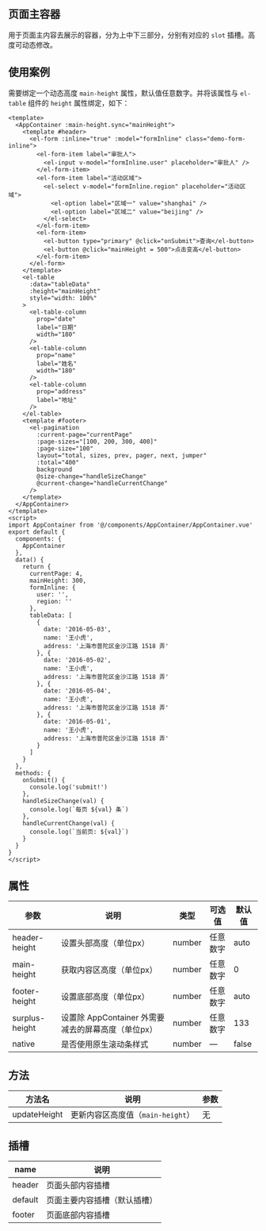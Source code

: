 ## 页面主容器

用于页面主内容去展示的容器，分为上中下三部分，分别有对应的 `slot` 插槽。高度可动态修改。

## 使用案例

需要绑定一个动态高度 `main-height` 属性，默认值任意数字。并将该属性与 `el-table` 组件的 `height` 属性绑定，如下：

```vue
<template>
  <AppContainer :main-height.sync="mainHeight">
    <template #header>
      <el-form :inline="true" :model="formInline" class="demo-form-inline">
        <el-form-item label="审批人">
          <el-input v-model="formInline.user" placeholder="审批人" />
        </el-form-item>
        <el-form-item label="活动区域">
          <el-select v-model="formInline.region" placeholder="活动区域">
            <el-option label="区域一" value="shanghai" />
            <el-option label="区域二" value="beijing" />
          </el-select>
        </el-form-item>
        <el-form-item>
          <el-button type="primary" @click="onSubmit">查询</el-button>
          <el-button @click="mainHeight = 500">点击变高</el-button>
        </el-form-item>
      </el-form>
    </template>
    <el-table
      :data="tableData"
      :height="mainHeight"
      style="width: 100%"
    >
      <el-table-column
        prop="date"
        label="日期"
        width="180"
      />
      <el-table-column
        prop="name"
        label="姓名"
        width="180"
      />
      <el-table-column
        prop="address"
        label="地址"
      />
    </el-table>
    <template #footer>
      <el-pagination
        :current-page="currentPage"
        :page-sizes="[100, 200, 300, 400]"
        :page-size="100"
        layout="total, sizes, prev, pager, next, jumper"
        :total="400"
        background
        @size-change="handleSizeChange"
        @current-change="handleCurrentChange"
      />
    </template>
  </AppContainer>
</template>
<script>
import AppContainer from '@/components/AppContainer/AppContainer.vue'
export default {
  components: {
    AppContainer
  },
  data() {
    return {
      currentPage: 4,
      mainHeight: 300,
      formInline: {
        user: '',
        region: ''
      },
      tableData: [
        {
          date: '2016-05-03',
          name: '王小虎',
          address: '上海市普陀区金沙江路 1518 弄'
        }, {
          date: '2016-05-02',
          name: '王小虎',
          address: '上海市普陀区金沙江路 1518 弄'
        }, {
          date: '2016-05-04',
          name: '王小虎',
          address: '上海市普陀区金沙江路 1518 弄'
        }, {
          date: '2016-05-01',
          name: '王小虎',
          address: '上海市普陀区金沙江路 1518 弄'
        }
      ]
    }
  },
  methods: {
    onSubmit() {
      console.log('submit!')
    },
    handleSizeChange(val) {
      console.log(`每页 ${val} 条`)
    },
    handleCurrentChange(val) {
      console.log(`当前页: ${val}`)
    }
  }
}
</script>
```

## 属性

| 参数          | 说明                                               | 类型   | 可选值   | 默认值 |
| ------------- | ------------------------------------------------- | ------ | -------- | ------ |
| header-height | 设置头部高度（单位px）                              | number | 任意数字 | auto   |
| main-height   | 获取内容区高度（单位px）                            | number | 任意数字 | 0      |
| footer-height | 设置底部高度（单位px）                              | number | 任意数字 | auto   |
| surplus-height| 设置除 AppContainer 外需要减去的屏幕高度（单位px）   | number | 任意数字 | 133   |
| native        | 是否使用原生滚动条样式                              | number | —    | false |

 

## 方法

| 方法名       | 说明                              | 参数 |
| ------------ | --------------------------------- | ---- |
| updateHeight | 更新内容区高度值（`main-height`） | 无   |


## 插槽

| name    | 说明                         |
| ------- | ---------------------------- |
| header  | 页面头部内容插槽             |
| default | 页面主要内容插槽（默认插槽） |
| footer  | 页面底部内容插槽             |



<!-- <template>
  <AppContainer :main-height.sync="mainHeight">
    <template #header>
      <el-form :inline="true" :model="formData" class="demo-form-inline">
        <el-form-item label="类型编号">
          <el-input v-model="formData.paras.typeNo" size="small" placeholder="请输入图书类型编号" prefix-icon="el-icon-search" clearable @keyup.enter.native="getList()" />
        </el-form-item>
        <el-form-item label="类型名称">
          <el-input v-model="formData.paras.typeName" size="small" placeholder="请输入图书类型名称" prefix-icon="el-icon-search" clearable @keyup.enter.native="getList()" />
        </el-form-item>
        <el-form-item>
          <el-button type="primary" size="small" @click="getList">查询</el-button>
        </el-form-item>
      </el-form>
    </template>
    <el-table :data="tableData" border style="width: 100%">
      <el-table-column label="序号" width="60">
        <template slot-scope="scope">
          {{ (formData.pageNumber - 1) * formData.pageSize + scope.$index + 1 }}
        </template>
      </el-table-column>
      <el-table-column prop="typeNo" label="类型编号" width="" />
      <el-table-column prop="typeName" label="类型名称" width="" />
      <el-table-column label="操作">
        <template slot-scope="scope">
          <el-button type="primary" size="mini" @click="editType(scope.row)">编辑</el-button>
          <el-button type="danger" size="mini" @click="deleteType(scope.row)">删除</el-button>
        </template>
      </el-table-column>
    </el-table>
    <template #footer>
      <pagination v-show="formData.totalRow>0" :total="formData.totalRow" :page.sync="formData.pageNumber" :limit.sync="formData.pageSize" @pagination="getList" />
    </template>
  </AppContainer>
</template>
<script>
import Pagination from '@/components/Pagination' // 分页
import AppContainer from '@/components/AppContainer/AppContainer.vue'
import { getBookType } from '@/api/book'
export default {
  name: 'TpyeManage',
  components: {
    Pagination,
    AppContainer
  },
  data() {
    return {
      mainHeight: 0,
      formData: {
        paras: {
          typeNo: '',
          typeName: ''
        },
        pageNumber: 1,
        pageSize: 10,
        totalRow: -1
      },
      tableData: []
    }
  },
  /* 进入页面就调用*/
  // mounted() {
  //   /**  传-1 后台计算总条数 */
  //   this.formData.totalRow = -1
  //   this.getList()
  // },
  // 在实例被创建之后被调用
  created() {
    /**  传-1 后台计算总条数 */
    this.formData.totalRow = -1
    /**  分页默认从第一页开始 */
    this.formData.pageNumber = 1
    this.getList()
  },
  methods: {
    // 查询
    async getList() {
      this.formData.paras = this.util.nullValueFun(this.formData.paras)
      await getBookType(this.formData).then(res => {
        this.tableData = res.result
        this.formData.totalRow = res.totalRow
        console.log(this.tableData)
      })
    },
    editType() {
      console.log('xiugai')
    },
    deleteType() {
      console.log('shanchu')
    }
  }
}
</script>
<style >

</style> -->

